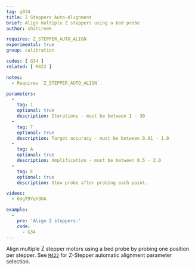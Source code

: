 ```yaml
---
tag: g034
title: Z Steppers Auto-Alignment
brief: Align multiple Z steppers using a bed probe
author: shitcreek

requires: Z_STEPPER_AUTO_ALIGN
experimental: true
group: calibration

codes: [ G34 ]
related: [ M422 ]

notes:
  - Requires `Z_STEPPER_AUTO_ALIGN`.

parameters:
  -
    tag: I
    optional: true
    description: Iterations - must be between 1 - 30
  -
    tag: T
    optional: true
    description: Target accuracy - must be between 0.01 - 1.0
  -
    tag: A
    optional: true
    description: Amplification - must be between 0.5 - 2.0
  -
    tag: E
    optional: true
    description: Stow probe after probing each point.

videos:
  - 6UgT9YqY3UA

example:
  -
    pre: 'Align Z steppers:'
    code:
      - G34
---
```


Align multiple Z stepper motors using a bed probe by probing one position per stepper. See [`M422`](/docs/gcode/M422.html) for Z-Stepper automatic alignment parameter selection.
